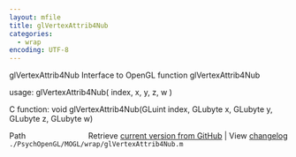 ```yaml
---
layout: mfile
title: glVertexAttrib4Nub
categories:
  - wrap
encoding: UTF-8
---
```


glVertexAttrib4Nub  Interface to OpenGL function glVertexAttrib4Nub

usage:  glVertexAttrib4Nub( index, x, y, z, w )

C function:  void glVertexAttrib4Nub(GLuint index, GLubyte x, GLubyte y, GLubyte z, GLubyte w)


<div class="code_header" style="text-align:right;">
  <span style="float:left;">Path&nbsp;&nbsp;</span> <span class="counter">Retrieve <a href=
  "https://raw.github.com/Psychtoolbox-3/Psychtoolbox-3/beta/./PsychOpenGL/MOGL/wrap/glVertexAttrib4Nub.m">current version from GitHub</a> | View <a href=
  "https://github.com/Psychtoolbox-3/Psychtoolbox-3/commits/beta/./PsychOpenGL/MOGL/wrap/glVertexAttrib4Nub.m">changelog</a></span>
</div>
<div class="code">
  <code>./PsychOpenGL/MOGL/wrap/glVertexAttrib4Nub.m</code>
</div>

